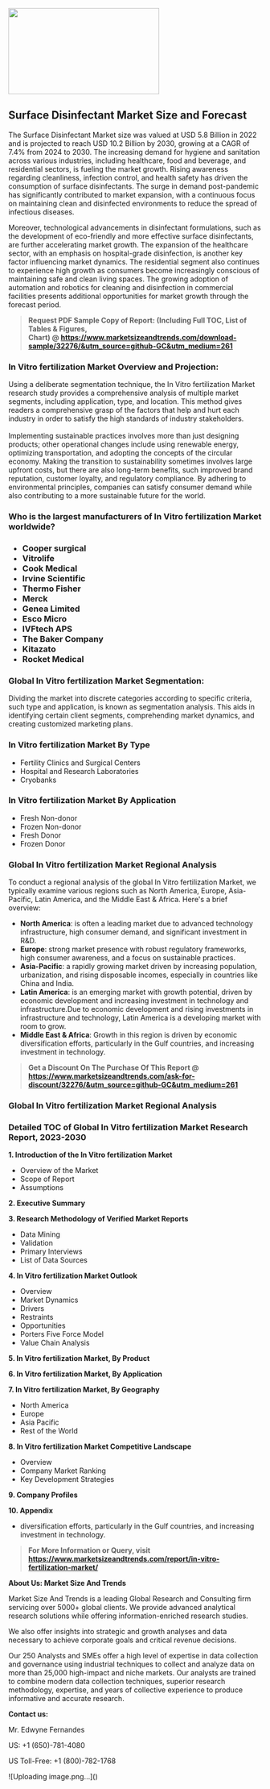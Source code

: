 <p><img class="alignnone size-medium wp-image-20088" src="https://ffe5etoiles.com/wp-content/uploads/2024/12/MST1-300x171.png" alt="" width="300" height="171" /></p><h2>Surface Disinfectant Market Size and Forecast</h2><p>The Surface Disinfectant Market size was valued at USD 5.8 Billion in 2022 and is projected to reach USD 10.2 Billion by 2030, growing at a CAGR of 7.4% from 2024 to 2030. The increasing demand for hygiene and sanitation across various industries, including healthcare, food and beverage, and residential sectors, is fueling the market growth. Rising awareness regarding cleanliness, infection control, and health safety has driven the consumption of surface disinfectants. The surge in demand post-pandemic has significantly contributed to market expansion, with a continuous focus on maintaining clean and disinfected environments to reduce the spread of infectious diseases.</p><p>Moreover, technological advancements in disinfectant formulations, such as the development of eco-friendly and more effective surface disinfectants, are further accelerating market growth. The expansion of the healthcare sector, with an emphasis on hospital-grade disinfection, is another key factor influencing market dynamics. The residential segment also continues to experience high growth as consumers become increasingly conscious of maintaining safe and clean living spaces. The growing adoption of automation and robotics for cleaning and disinfection in commercial facilities presents additional opportunities for market growth through the forecast period.</p></p><blockquote id="" class=""><strong>Request PDF Sample Copy of Report: (Including Full TOC, List of Tables &amp; Figures, Chart)&nbsp;@&nbsp;<strong><a href="https://www.marketsizeandtrends.com/download-sample/32276/&utm_source=github-GC&utm_medium=261" target="_blank">https://www.marketsizeandtrends.com/download-sample/32276/&utm_source=github-GC&utm_medium=261</a></strong></strong></blockquote><h3 id="" class="">In Vitro fertilization Market&nbsp;Overview and Projection:</h3><p id="" class="">Using a deliberate segmentation technique, the In Vitro fertilization Market research study provides a comprehensive analysis of multiple market segments, including application, type, and location. This method gives readers a comprehensive grasp of the factors that help and hurt each industry in order to satisfy the high standards of industry stakeholders. <br /> <br />Implementing sustainable practices involves more than just designing products; other operational changes include using renewable energy, optimizing transportation, and adopting the concepts of the circular economy. Making the transition to sustainability sometimes involves large upfront costs, but there are also long-term benefits, such improved brand reputation, customer loyalty, and regulatory compliance. By adhering to environmental principles, companies can satisfy consumer demand while also contributing to a more sustainable future for the world.</p><h3 id="" class="">Who is the largest manufacturers of&nbsp;In Vitro fertilization Market worldwide?</h3><h3 class=""><p><ul><li>Cooper surgical </li><li> Vitrolife </li><li> Cook Medical </li><li> Irvine Scientific </li><li> Thermo Fisher </li><li> Merck </li><li> Genea Limited </li><li> Esco Micro </li><li> IVFtech APS </li><li> The Baker Company </li><li> Kitazato </li><li> Rocket Medical</li></ul></p></h3><h3 id="" class="">Global&nbsp;In Vitro fertilization Market Segmentation:</h3><p id="" class="">Dividing the market into discrete categories according to specific criteria, such type and application, is known as segmentation analysis. This aids in identifying certain client segments, comprehending market dynamics, and creating customized marketing plans.</p><h3 id="" class="">In Vitro fertilization Market&nbsp;By Type</h3><p><p><ul><li>Fertility Clinics and Surgical Centers </li><li> Hospital and Research Laboratories </li><li> Cryobanks</p></li></ul></p></p><h3 id="" class="">In Vitro fertilization Market&nbsp;By Application</h3><p class=""><p><ul><li>Fresh Non-donor </li><li> Frozen Non-donor </li><li> Fresh Donor </li><li> Frozen Donor</li></ul></p></p><h3 id="" class="">Global In Vitro fertilization Market Regional Analysis</h3><p id="" class="">To conduct a regional analysis of the global In Vitro fertilization Market, we typically examine various regions such as North America, Europe, Asia-Pacific, Latin America, and the Middle East &amp; Africa. Here's a brief overview:</p><ul><li><strong>North America</strong>: is often a leading market due to advanced technology infrastructure, high consumer demand, and significant investment in R&amp;D.</li><li><strong>Europe</strong>: strong market presence with robust regulatory frameworks, high consumer awareness, and a focus on sustainable practices.</li><li><strong>Asia-Pacific</strong>: a rapidly growing market driven by increasing population, urbanization, and rising disposable incomes, especially in countries like China and India.</li><li><strong>Latin America</strong>: is an emerging market with growth potential, driven by economic development and increasing investment in technology and infrastructure.Due to economic development and rising investments in infrastructure and technology, Latin America is a developing market with room to grow.</li><li><strong>Middle East &amp; Africa</strong>: Growth in this region is driven by economic diversification efforts, particularly in the Gulf countries, and increasing investment in technology.</li></ul><blockquote id="" class=""><strong>Get a Discount On The Purchase Of This Report @ <strong><a href="https://www.marketsizeandtrends.com/ask-for-discount/32276/&utm_source=github-GC&utm_medium=261" target="_blank">https://www.marketsizeandtrends.com/ask-for-discount/32276/&utm_source=github-GC&utm_medium=261</a></strong></strong></blockquote><h3 id="" class="">Global In Vitro fertilization Market Regional Analysis</h3><h3 id="" class="">Detailed TOC of Global In Vitro fertilization Market Research Report, 2023-2030</h3><p id="" class=""><strong>1. Introduction of the In Vitro fertilization Market</strong></p><ul><li>Overview of the Market</li><li>Scope of Report</li><li>Assumptions</li></ul><p id="" class=""><strong>2. Executive Summary</strong></p><p id="" class=""><strong>3. Research Methodology of Verified Market Reports</strong></p><ul><li>Data Mining</li><li>Validation</li><li>Primary Interviews</li><li>List of Data Sources</li></ul><p id="" class=""><strong>4. In Vitro fertilization Market Outlook</strong></p><ul><li>Overview</li><li>Market Dynamics</li><li>Drivers</li><li>Restraints</li><li>Opportunities</li><li>Porters Five Force Model</li><li>Value Chain Analysis</li></ul><p id="" class=""><strong>5. In Vitro fertilization Market, By Product</strong></p><p id="" class=""><strong>6. In Vitro fertilization Market, By Application</strong></p><p id="" class=""><strong>7. In Vitro fertilization Market, By Geography</strong></p><ul><li>North America</li><li>Europe</li><li>Asia Pacific</li><li>Rest of the World</li></ul><p id="" class=""><strong>8. In Vitro fertilization Market Competitive Landscape</strong></p><ul><li>Overview</li><li>Company Market Ranking</li><li>Key Development Strategies</li></ul><p id="" class=""><strong>9. Company Profiles</strong></p><p id="" class=""><strong>10. Appendix</strong></p><ul><li>diversification efforts, particularly in the Gulf countries, and increasing investment in technology.</li></ul><blockquote id="" class=""><strong>For More Information or Query, visit <strong><strong><a href="https://www.marketsizeandtrends.com/report/in-vitro-fertilization-market/" target="_blank">https://www.marketsizeandtrends.com/report/in-vitro-fertilization-market/</a></strong></strong></strong></blockquote><p id="" class=""><strong>About Us: Market Size And Trends</strong></p><p id="" class="">Market Size And Trends is a leading Global Research and Consulting firm servicing over 5000+ global clients. We provide advanced analytical research solutions while offering information-enriched research studies.</p><p id="" class="">We also offer insights into strategic and growth analyses and data necessary to achieve corporate goals and critical revenue decisions.</p><p id="" class="">Our 250 Analysts and SMEs offer a high level of expertise in data collection and governance using industrial techniques to collect and analyze data on more than 25,000 high-impact and niche markets. Our analysts are trained to combine modern data collection techniques, superior research methodology, expertise, and years of collective experience to produce informative and accurate research.</p><p id="" class=""><strong>Contact us:</strong></p><p id="" class="">Mr. Edwyne Fernandes</p><p id="" class="">US: +1 (650)-781-4080</p><p id="" class="">US Toll-Free: +1 (800)-782-1768</p>
![Uploading image.png…]()
